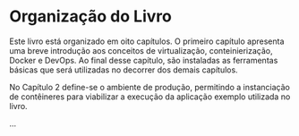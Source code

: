 # Organização do Livro

Este livro está organizado em oito capítulos. O primeiro capítulo apresenta uma breve introdução aos conceitos de virtualização, conteinierização, Docker e DevOps. Ao final desse capítulo, são instaladas as ferramentas básicas que será utilizadas no decorrer dos demais capítulos.

No Capítulo 2 define-se o ambiente de produção, permitindo a instanciação de contêineres para viabilizar a execução da aplicação exemplo utilizada no livro.

...

